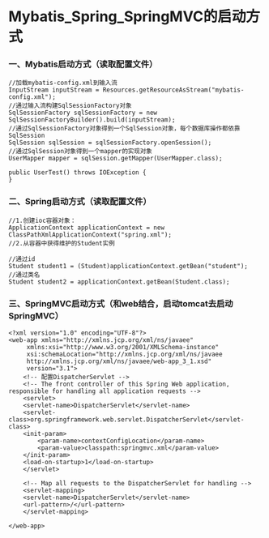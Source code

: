 # Mybatis_Spring_SpringMVC的启动方式

### 一、Mybatis启动方式（读取配置文件）

    //加载mybatis-config.xml到输入流
    InputStream inputStream = Resources.getResourceAsStream("mybatis-config.xml");
    //通过输入流构建SqlSessionFactory对象
    SqlSessionFactory sqlSessionFactory = new SqlSessionFactoryBuilder().build(inputStream);
    //通过SqlSessionFactory对象得到一个SqlSession对象，每个数据库操作都依靠SqlSession
    SqlSession sqlSession = sqlSessionFactory.openSession();
    //通过SqlSession对象得到一个mapper的实现对象
    UserMapper mapper = sqlSession.getMapper(UserMapper.class);
    
    public UserTest() throws IOException {
    }


### 二、Spring启动方式（读取配置文件）

    //1.创建ioc容器对象：
    ApplicationContext applicationContext = new ClassPathXmlApplicationContext("spring.xml");
    //2.从容器中获得维护的Student实例
		
    //通过id
    Student student1 = (Student)applicationContext.getBean("student");
    //通过类名
    Student student2 = applicationContext.getBean(Student.class);

### 三、SpringMVC启动方式（和web结合，启动tomcat去启动SpringMVC）

	<?xml version="1.0" encoding="UTF-8"?>
	<web-app xmlns="http://xmlns.jcp.org/xml/ns/javaee"
		 xmlns:xsi="http://www.w3.org/2001/XMLSchema-instance"
		 xsi:schemaLocation="http://xmlns.jcp.org/xml/ns/javaee 
		 http://xmlns.jcp.org/xml/ns/javaee/web-app_3_1.xsd"
		 version="3.1">
	    <!-- 配置DispatcherServlet -->
	    <!-- The front controller of this Spring Web application, responsible for handling all application requests -->
	    <servlet>
		<servlet-name>DispatcherServlet</servlet-name>
		<servlet-class>org.springframework.web.servlet.DispatcherServlet</servlet-class>
		<init-param>
		    <param-name>contextConfigLocation</param-name>
		    <param-value>classpath:springmvc.xml</param-value>
		</init-param>
		<load-on-startup>1</load-on-startup>
	    </servlet>

	    <!-- Map all requests to the DispatcherServlet for handling -->
	    <servlet-mapping>
		<servlet-name>DispatcherServlet</servlet-name>
		<url-pattern>/</url-pattern>
	    </servlet-mapping>

	</web-app>
